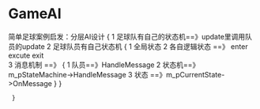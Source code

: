 # GameAI

简单足球案例启发：分层AI设计
	 {
		1 足球队有自己的状态机==》update里调用队员的update
		2 足球队员有自己状态机
		{
			1 全局状态
			2 各自逻辑状态 ==》 enter excute exit  
			3 消息机制 ==》
			{
				1 队员==》HandleMessage
				2 状态机==》m_pStateMachine->HandleMessage
				3 状态 ==》m_pCurrentState->OnMessage
			}
		}

	 }